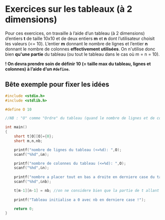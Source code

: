 # Exercices sur les tableaux (à 2 dimensions)
Pour ces exercices, on travaille à l’aide d’un tableau (à 2 dimensions) d’entiers **t** de taille 10x10 et de deux entiers **m** et **n** dont l’utilisateur choisit les valeurs (<= 10). L’entier **m** donnant le nombre de lignes et l’entier **n** donnant le nombre de colonnes **effectivement utilisées**. On n'utilise donc bien **qu'une partie** du tableau (ou tout le tableau dans le cas où m = n = 10).

**! On devra prendre soin de définir 10 (= taille max du tableau, lignes et colonnes) à l’aide d’un `#define`.**

## Bête exemple pour fixer les idées

```C
#include <stdio.h>
#include <stdlib.h>

#define O 10

//NB : "O" comme "Ordre" du tableau (quand le nombre de lignes et de colonnes sont égaux à n, on parle d'un "tableau d'ordre n")

int main()
{
    short t[O][O]={0};
    short m,n,nb;

    printf("nombre de lignes du tableau (<=%d): ",O);
    scanf("%hd",&m);

    printf("nombre de colonnes du tableau (<=%d): ",O);
    scanf("%hd",&n);
	
    printf("nombre a placer tout en bas a droite en derniere case du tableau : ");
    scanf("%hd",&nb);

    t[m-1][n-1] = nb; //on ne considere bien que la partie de t allant de 0,0 jq m-1,n-1 !
	
    printf("Tableau initialise a 0 avec nb en derniere case !");

    return 0;
}
```
